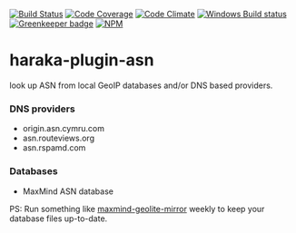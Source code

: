 [![Build Status][ci-img]][ci-url]
[![Code Coverage][cov-img]][cov-url]
[![Code Climate][clim-img]][clim-url]
[![Windows Build status][appv-img]][appv-url]
[![Greenkeeper badge][gk-img]][gk-url]
[![NPM][npm-img]][npm-url]

# haraka-plugin-asn

look up ASN from local GeoIP databases and/or DNS based providers.


### DNS providers

* origin.asn.cymru.com
* asn.routeviews.org
* asn.rspamd.com


### Databases

* MaxMind ASN database

PS: Run something like [maxmind-geolite-mirror](https://www.npmjs.com/package/maxmind-geolite-mirror) weekly to keep your database files up-to-date.


[ci-img]: https://travis-ci.org/haraka/haraka-plugin-asn.svg?branch=master
[ci-url]: https://travis-ci.org/haraka/haraka-plugin-asn
[cov-img]: https://codecov.io/github/haraka/haraka-plugin-asn/badge.svg
[cov-url]: https://codecov.io/github/haraka/haraka-plugin-asn
[clim-img]: https://codeclimate.com/github/haraka/haraka-plugin-asn/badges/gpa.svg
[clim-url]: https://codeclimate.com/github/haraka/haraka-plugin-asn
[appv-img]: https://ci.appveyor.com/api/projects/status/ekbtd9glvotpirug?svg=true
[appv-url]: https://ci.appveyor.com/project/msimerson/haraka-plugin-asn
[npm-img]: https://nodei.co/npm/haraka-plugin-asn.png
[npm-url]: https://www.npmjs.com/package/haraka-plugin-asn
[gk-img]: https://badges.greenkeeper.io/haraka/haraka-plugin-asn.svg
[gk-url]: https://greenkeeper.io/

